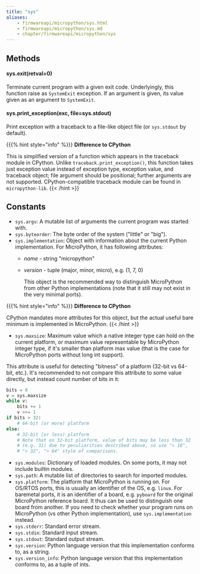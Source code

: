 ```yaml
---
title: "sys"
aliases:
    - firmwareapi/micropython/sys.html
    - firmwareapi/micropython/sys.md
    - chapter/firmwareapi/micropython/sys
---
```

## Methods

#### sys.exit(retval=0)

Terminate current program with a given exit code. Underlyingly, this function raise as `SystemExit` exception. If an argument is given, its value given as an argument to `SystemExit`.

#### sys.print\_exception(exc, file=sys.stdout)

Print exception with a traceback to a file-like object file (or `sys.stdout` by default).

{{{% hint style="info" %}}}
**Difference to CPython**

This is simplified version of a function which appears in the traceback module in CPython. Unlike `traceback.print_exception()`, this function takes just exception value instead of exception type, exception value, and traceback object; file argument should be positional; further arguments are not supported. CPython-compatible traceback module can be found in `micropython-lib`.
{{< /hint >}}

## Constants

* `sys.argv`: A mutable list of arguments the current program was started with.
* `sys.byteorder`: The byte order of the system ("little" or "big").
* `sys.implementation`: Object with information about the current Python implementation. For MicroPython, it has following attributes:
  * _name_ - string "micropython"
  * _version_ - tuple (major, minor, micro), e.g. (1, 7, 0)

    This object is the recommended way to distinguish MicroPython from other Python implementations (note that it still may not exist in the very minimal ports).

{{{% hint style="info" %}}}
**Difference to CPython**

CPython mandates more attributes for this object, but the actual useful bare minimum is implemented in MicroPython.
{{< /hint >}}

* `sys.maxsize`: Maximum value which a native integer type can hold on the current platform, or maximum value representable by MicroPython integer type, if it's smaller than platform max value (that is the case for MicroPython ports without long int support).

This attribute is useful for detecting "bitness" of a platform (32-bit vs 64-bit, etc.). It's recommended to not compare this attribute to some value directly, but instead count number of bits in it:

```python
bits = 0
v = sys.maxsize
while v:
    bits += 1
    v >>= 1
if bits > 32:
    # 64-bit (or more) platform
else:
    # 32-bit (or less) platform
    # Note that on 32-bit platform, value of bits may be less than 32
    # (e.g. 31) due to peculiarities described above, so use "> 16",
    # "> 32", "> 64" style of comparisons.
```

* `sys.modules`: Dictionary of loaded modules. On some ports, it may not include builtin modules.
* `sys.path`: A mutable list of directories to search for imported modules.
* `sys.platform`: The platform that MicroPython is running on. For OS/RTOS ports, this is usually an identifier of the OS, e.g. `linux`. For baremetal ports, it is an identifier of a board, e.g. `pyboard` for the original MicroPython reference board. It thus can be used to distinguish one board from another. If you need to check whether your program runs on MicroPython (vs other Python implementation), use `sys.implementation` instead.
* `sys.stderr`: Standard error stream.
* `sys.stdin`: Standard input stream.
* `sys.stdout`: Standard output stream.
* `sys.version`: Python language version that this implementation conforms to, as a string.
* `sys.version_info`: Python language version that this implementation conforms to, as a tuple of ints.

